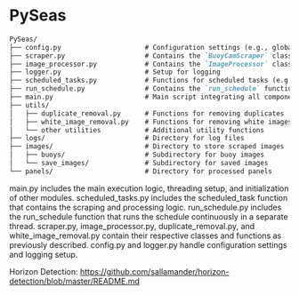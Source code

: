 # PySeas

```md
PySeas/
├── config.py                     # Configuration settings (e.g., global variables)
├── scraper.py                    # Contains the `BuoyCamScraper` class for scraping images
├── image_processor.py            # Contains the `ImageProcessor` class for processing images
├── logger.py                     # Setup for logging
├── scheduled_tasks.py            # Functions for scheduled tasks (e.g., `scheduled_task`)
├── run_schedule.py               # Contains the `run_schedule` function to execute scheduled tasks
├── main.py                       # Main script integrating all components
├── utils/
│   ├── duplicate_removal.py      # Functions for removing duplicates
│   ├── white_image_removal.py    # Functions for removing white images
│   └── other utilities           # Additional utility functions
├── logs/                         # Directory for log files
├── images/                       # Directory to store scraped images
│   ├── buoys/                    # Subdirectory for buoy images
│   └── save_images/              # Subdirectory for saved images
└── panels/                       # Directory for processed panels
```
main.py includes the main execution logic, threading setup, and initialization of other modules.
scheduled_tasks.py includes the scheduled_task function that contains the scraping and processing logic.
run_schedule.py includes the run_schedule function that runs the schedule continuously in a separate thread.
scraper.py, image_processor.py, duplicate_removal.py, and white_image_removal.py contain their respective classes and functions as previously described.
config.py and logger.py handle configuration settings and logging setup.

Horizon Detection: https://github.com/sallamander/horizon-detection/blob/master/README.md
